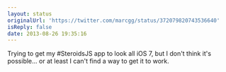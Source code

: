 ```yaml
---
layout: status
originalUrl: 'https://twitter.com/marcgg/status/372079820743536640'
isReply: false
date: 2013-08-26 19:35:16
---
```


Trying to get my #SteroidsJS app to look all iOS 7, but I don't think it's possible... or at least I can't find a way to get it to work.
